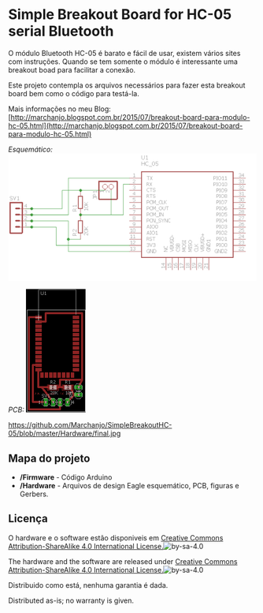 Simple Breakout Board for HC-05 serial Bluetooth
========================

O módulo Bluetooth HC-05 é barato e fácil de usar, existem vários sites com instruções. Quando se tem somente o módulo é interessante uma breakout boad para facilitar a conexão. 

Este projeto contempla os arquivos necessários para fazer esta breakout board bem como o código para testá-la.

Mais informações no meu Blog: [http://marchanjo.blogspot.com.br/2015/07/breakout-board-para-modulo-hc-05.html](http://marchanjo.blogspot.com.br/2015/07/breakout-board-para-modulo-hc-05.html)

*Esquemático:*
![Esquemático](https://github.com/Marchanjo/SimpleBreakoutHC-05/blob/master/Hardware/Schematic-HC05.png)

*PCB:*
![PCB](https://github.com/Marchanjo/SimpleBreakoutHC-05/blob/master/Hardware/Board-HC05.png)



https://github.com/Marchanjo/SimpleBreakoutHC-05/blob/master/Hardware/final.jpg

Mapa do projeto
---------------
* **/Firmware** - Código Arduino
* **/Hardware** - Arquivos de design Eagle esquemático, PCB, figuras e Gerbers.

Licença
-------
O hardware e o software estão disponiveis em [Creative Commons Attribution-ShareAlike 4.0 International License.](http://creativecommons.org/licenses/by-sa/4.0/)![by-sa-4.0](https://i.creativecommons.org/l/by-sa/4.0/88x31.png)

The hardware and the software are released under [Creative Commons Attribution-ShareAlike 4.0 International License.](http://creativecommons.org/licenses/by-sa/4.0/)![by-sa-4.0](https://i.creativecommons.org/l/by-sa/4.0/88x31.png)


Distribuido como está, nenhuma garantia é dada.

Distributed as-is; no warranty is given.
